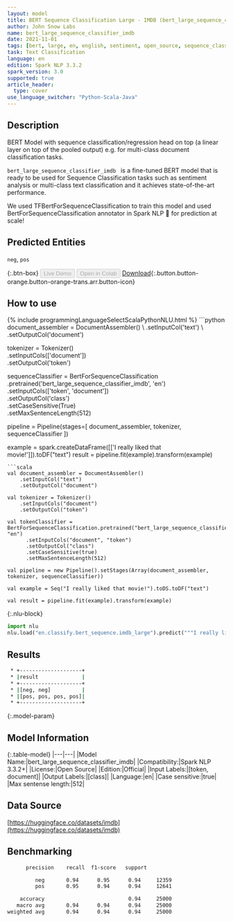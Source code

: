 ```yaml
---
layout: model
title: BERT Sequence Classification Large - IMDB (bert_large_sequence_classifier_imdb)
author: John Snow Labs
name: bert_large_sequence_classifier_imdb
date: 2021-11-01
tags: [bert, large, en, english, sentiment, open_source, sequence_classification, imdb]
task: Text Classification
language: en
edition: Spark NLP 3.3.2
spark_version: 3.0
supported: true
article_header:
  type: cover
use_language_switcher: "Python-Scala-Java"
---
```


## Description

BERT Model with sequence classification/regression head on top (a linear layer on top of the pooled output) e.g. for multi-class document classification tasks.

`bert_large_sequence_classifier_imdb ` is a fine-tuned BERT model that is ready to be used for Sequence Classification tasks such as sentiment analysis or multi-class text classification and it achieves state-of-the-art performance.

We used TFBertForSequenceClassification to train this model and used BertForSequenceClassification annotator in Spark NLP 🚀 for prediction at scale!

## Predicted Entities

`neg`, `pos`

{:.btn-box}
<button class="button button-orange" disabled>Live Demo</button>
<button class="button button-orange" disabled>Open in Colab</button>
[Download](https://s3.amazonaws.com/auxdata.johnsnowlabs.com/public/models/bert_large_sequence_classifier_imdb_en_3.3.2_3.0_1635774771318.zip){:.button.button-orange.button-orange-trans.arr.button-icon}

## How to use



<div class="tabs-box" markdown="1">
{% include programmingLanguageSelectScalaPythonNLU.html %}
```python
document_assembler = DocumentAssembler() \
    .setInputCol('text') \
    .setOutputCol('document')

tokenizer = Tokenizer() \
    .setInputCols(['document']) \
    .setOutputCol('token')

sequenceClassifier = BertForSequenceClassification \
      .pretrained('bert_large_sequence_classifier_imdb', 'en') \
      .setInputCols(['token', 'document']) \
      .setOutputCol('class') \
      .setCaseSensitive(True) \
      .setMaxSentenceLength(512)

pipeline = Pipeline(stages=[
    document_assembler,
    tokenizer,
    sequenceClassifier
])

example = spark.createDataFrame([['I really liked that movie!']]).toDF("text")
result = pipeline.fit(example).transform(example)
```
```scala
val document_assembler = DocumentAssembler()
    .setInputCol("text")
    .setOutputCol("document")

val tokenizer = Tokenizer()
    .setInputCols("document")
    .setOutputCol("token")

val tokenClassifier = BertForSequenceClassification.pretrained("bert_large_sequence_classifier_imdb", "en")
      .setInputCols("document", "token")
      .setOutputCol("class")
      .setCaseSensitive(true)
      .setMaxSentenceLength(512)

val pipeline = new Pipeline().setStages(Array(document_assembler, tokenizer, sequenceClassifier))

val example = Seq("I really liked that movie!").toDS.toDF("text")

val result = pipeline.fit(example).transform(example)
```


{:.nlu-block}
```python
import nlu
nlu.load("en.classify.bert_sequence.imdb_large").predict("""I really liked that movie!""")
```

</div>

## Results

```bash
 * +--------------------+
 * |result              |
 * +--------------------+
 * |[neg, neg]          |
 * |[pos, pos, pos, pos]|
 * +--------------------+
```

{:.model-param}
## Model Information

{:.table-model}
|---|---|
|Model Name:|bert_large_sequence_classifier_imdb|
|Compatibility:|Spark NLP 3.3.2+|
|License:|Open Source|
|Edition:|Official|
|Input Labels:|[token, document]|
|Output Labels:|[class]|
|Language:|en|
|Case sensitive:|true|
|Max sentense length:|512|

## Data Source

[https://huggingface.co/datasets/imdb](https://huggingface.co/datasets/imdb)

## Benchmarking

```bash
      precision    recall  f1-score   support

         neg       0.94      0.95      0.94     12359
         pos       0.95      0.94      0.94     12641

    accuracy                           0.94     25000
   macro avg       0.94      0.94      0.94     25000
weighted avg       0.94      0.94      0.94     25000

```
